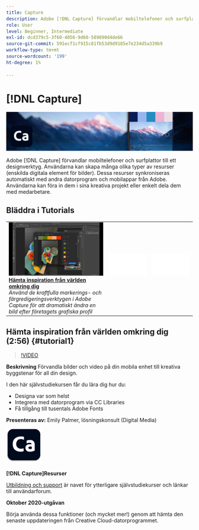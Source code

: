 ```yaml
---
title: Capture
description: Adobe [!DNL Capture] förvandlar mobiltelefoner och surfplattor till ett designverktyg
role: User
level: Beginner, Intermediate
exl-id: dcd379c5-3f60-4056-9d60-589890d4de66
source-git-commit: 591ecf1cf915c81fb53d9d9185e7e234d5a339b9
workflow-type: tm+mt
source-wordcount: '199'
ht-degree: 1%

---
```


# [!DNL Capture]

![Tutorial Hero Image](../assets/Capture.jpg)

Adobe [!DNL Capture] förvandlar mobiltelefoner och surfplattor till ett designverktyg. Användarna kan skapa många olika typer av resurser (enskilda digitala element för bilder).   Dessa resurser synkroniseras automatiskt med andra datorprogram och mobilappar från Adobe. Användarna kan föra in dem i sina kreativa projekt eller enkelt dela dem med medarbetare.

## Bläddra i Tutorials

<table style="table-layout:fixed">
<tr>
 <td>
   <a href="capture.md#tutorial1">
      <img alt="Hämta inspiration från världen omkring dig" src="../assets/capture_palmer_thumbnail.jpg" />
   </a>
    <div>
   <a href="capture.md#tutorial1"><strong>Hämta inspiration från världen omkring dig</strong></a>
    </div>
    <em>Använd de kraftfulla markerings- och färgredigeringsverktygen i Adobe Capture för att dramatiskt ändra en bild efter företagets grafiska profil</em>
    <br>
  </td>
  <td>
    <img alt="Mellanrum" src="../assets/Whitespacer.png" />
    <div>
    <br>
  </td>
  <td>
    <img alt="Mellanrum" src="../assets/Whitespacer.png" />
    <div>
    <br>
  </td>
</tr>
</table>

## Hämta inspiration från världen omkring dig (2:56) {#tutorial1}

>[!VIDEO](https://video.tv.adobe.com/v/326825?hidetitle=true)

**Beskrivning**
Förvandla bilder och video på din mobila enhet till kreativa byggstenar för all din design.

I den här självstudiekursen får du lära dig hur du:
* Designa var som helst
* Integrera med datorprogram via CC Libraries
* Få tillgång till tusentals Adobe Fonts

**Presenteras av:**
Emily Palmer, lösningskonsult (Digital Media)

![Capture-logotyp](../assets/ca_appicon_96.png)

**[!DNL Capture]Resurser**

[Utbildning och support](https://helpx.adobe.com/mobile-apps/help/capture-faq.html) är navet för ytterligare självstudiekurser och länkar till användarforum.

**Oktober 2020-utgåvan**

Börja använda dessa funktioner (och mycket mer!) genom att hämta den senaste uppdateringen från Creative Cloud-datorprogrammet.
